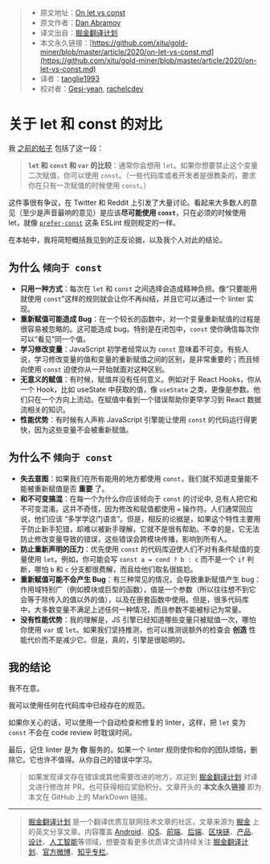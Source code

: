 > * 原文地址：[On let vs const](https://overreacted.io/on-let-vs-const/)
> * 原文作者：[Dan Abramov](https://mobile.twitter.com/dan_abramov)
> * 译文出自：[掘金翻译计划](https://github.com/xitu/gold-miner)
> * 本文永久链接：[https://github.com/xitu/gold-miner/blob/master/article/2020/on-let-vs-const.md](https://github.com/xitu/gold-miner/blob/master/article/2020/on-let-vs-const.md)
> * 译者：[tanglie1993](https://github.com/tanglie1993)
> * 校对者：[Gesj-yean](https://github.com/Gesj-yean), [rachelcdev](https://github.com/rachelcdev)

# 关于 let 和 const 的对比

我 [之前的帖子](https://overreacted.io/what-is-javascript-made-of/) 包括了这一段：

> **`let` 和 `const` 和 `var` 的比较**：通常你会想用 `let`。如果你想要禁止这个变量二次赋值，你可以使用 `const`。（一些代码库或者开发者是很教条的，要求你在只有一次赋值的时候使用 `const`。）

这件事很有争议，在 Twitter 和 Reddit 上引发了大量讨论。看起来大多数人的意见（至少是声音最响的意见）是应该**尽可能使用 `const`**，只在必须的时候使用 let，就像 [`prefer-const`](https://eslint.org/docs/rules/prefer-const) 这条 ESLint 规则规定的一样。

在本帖中，我将简短概括我见到的正反论据，以及我个人对此的结论。

## 为什么 `倾向于 const`

* **只用一种方式**：每次在 `let` 和 `const` 之间选择会造成精神负担。像“只要能用就使用 `const`”这样的规则就会让你不再纠结，并且它可以通过一个 linter 实现。
* **重新赋值可能造成 Bug**：在一个较长的函数中，对一个变量重新赋值的过程是很容易被忽略的。这可能造成 bug。特别是在闭包中，`const` 使你确信每次你可以“看见”同一个值。
* **学习修改变量**：JavaScript 初学者经常以为 `const` 意味着不可变。有些人说，学习修改变量的值和变量的重新赋值之间的区别，是非常重要的；而且倾向使用 `const` 迫使你从一开始就面对这种区别。
* **无意义的赋值**：有时候，赋值并没有任何意义。例如对于 React Hooks，你从一个 Hook，比如 useState 中获取的值，像 `useState` 之类，更像是参数。他们只在一个方向上流动。在赋值中看到一个错误帮助你更早学习到 React 数据流相关的知识。
* **性能优势**：有时候有人声称 JavaScript 引擎能让使用 `const` 的代码运行得更快，因为这些变量不会被重新赋值。

## 为什么不 `倾向于 const`

* **失去意图**：如果我们在所有能用的地方都使用 `const`，我们就不知道变量能不能被重新赋值是否 **重要** 了。
* **和不可变搞混**：在每一个为什么你应该倾向于 `const` 的讨论中, 总有人把它和不可变混淆。这并不奇怪，因为修改和赋值都使用 `=` 操作符。人们通常回应说，他们应该 “多学学这门语言”。但是，相反的论据是，如果这个特性主要用于防止新手犯错，却难以被新手理解，它就不是很有帮助。不幸的是，它无法防止修改变量导致的错误，这些错误会跨模块传播，影响到所有人。
* **防止重新声明的压力**：优先使用 `const` 的代码库迫使人们不对有条件赋值的变量使用 `let`。例如，你可能会写 `const a = cond ? b : c` 而不是一个 `if` 判断，哪怕 `b` 和 `c` 分支都很费解，而且给他们取名很尴尬。
* **重新赋值可能不会产生 Bug**：有三种常见的情况，会导致重新赋值产生 bug：作用域特别广（例如模块或巨型的函数），值是一个参数（所以往往想不到它会等于除传入的值以外的值），以及在嵌套函数中使用。但是，很多代码库中，大多数变量不满足上述任何一种情况，而且参数不能被标记为常量。
* **没有性能优势**：我的理解是，JS 引擎已经知道哪些变量只被赋值一次，哪怕你使用 `var` 或 `let`。如果我们坚持推测，也可以推测说额外的检查会 **创造** 性能代价而不是减少它。但是，真的，引擎是很聪明的。

## 我的结论

我不在意。

我可以使用任何在代码库中已经存在的规范。

如果你关心的话，可以使用一个自动检查和修复的 linter，这样，把 `let` 变为 `const` 不会在 code review 时耽误时间。

最后，记住 linter 是为 **你** 服务的。如果一个 linter 规则使你和你的团队烦恼，删除它。它也许不值得。从你自己的错误中学习。

> 如果发现译文存在错误或其他需要改进的地方，欢迎到 [掘金翻译计划](https://github.com/xitu/gold-miner) 对译文进行修改并 PR，也可获得相应奖励积分。文章开头的 **本文永久链接** 即为本文在 GitHub 上的 MarkDown 链接。

---

> [掘金翻译计划](https://github.com/xitu/gold-miner) 是一个翻译优质互联网技术文章的社区，文章来源为 [掘金](https://juejin.im) 上的英文分享文章。内容覆盖 [Android](https://github.com/xitu/gold-miner#android)、[iOS](https://github.com/xitu/gold-miner#ios)、[前端](https://github.com/xitu/gold-miner#前端)、[后端](https://github.com/xitu/gold-miner#后端)、[区块链](https://github.com/xitu/gold-miner#区块链)、[产品](https://github.com/xitu/gold-miner#产品)、[设计](https://github.com/xitu/gold-miner#设计)、[人工智能](https://github.com/xitu/gold-miner#人工智能)等领域，想要查看更多优质译文请持续关注 [掘金翻译计划](https://github.com/xitu/gold-miner)、[官方微博](http://weibo.com/juejinfanyi)、[知乎专栏](https://zhuanlan.zhihu.com/juejinfanyi)。
